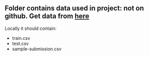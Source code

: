 ## Folder contains data used in project: not on github. Get data from [here](https://www.epfl.ch/labs/mlo/machine-learning-cs-433/)
Locally it should contain: 
- train.csv
- test.csv
- sample-submission.csv
